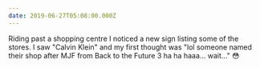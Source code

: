 ```yaml
---
date: 2019-06-27T05:08:00.000Z
---
```

Riding past a shopping centre I noticed a new sign listing some of the stores. I saw "Calvin Klein" and my first thought was "lol someone named their shop after MJF from Back to the Future 3 ha ha haaa... wait..." 😳

